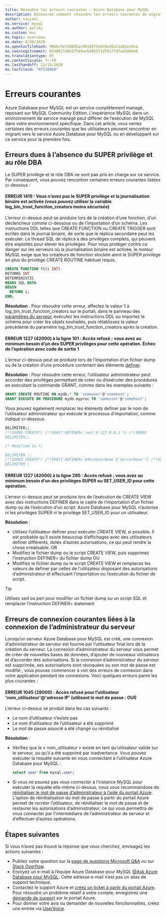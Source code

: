 ```yaml
---
title: Résoudre les erreurs courantes – Azure Database pour MySQL
description: Découvrez comment résoudre les erreurs courantes de migration rencontrées par les utilisateurs qui débutent avec le service Azure Database pour MySQL
author: savjani
ms.service: mysql
ms.author: pariks
ms.custom: mvc
ms.topic: overview
ms.date: 8/20/2020
ms.openlocfilehash: 986bc5ef24855ac0014975edc0a26a11a82ec6ca
ms.sourcegitcommit: 63d0621404375d4ac64055f1df4177dfad3d6de6
ms.translationtype: HT
ms.contentlocale: fr-FR
ms.lasthandoff: 12/15/2020
ms.locfileid: "97510960"
---
```

# <a name="common-errors"></a>Erreurs courantes

Azure Database pour MySQL est un service complètement managé, reposant sur MySQL Community Edition. L’expérience MySQL dans un environnement de service managé peut différer de l’exécution de MySQL dans votre environnement spécifique. Dans cet article, vous verrez certaines des erreurs courantes que les utilisateurs peuvent rencontrer en migrant vers le service Azure Database pour MySQL ou en développant sur ce service pour la première fois.

## <a name="errors-due-to-lack-of-super-privilege-and-dba-role"></a>Erreurs dues à l’absence du SUPER privilège et au rôle DBA

Le SUPER privilège et le rôle DBA ne sont pas pris en charge sur ce service. Par conséquent, vous pouvez rencontrer certaines erreurs courantes listées ci-dessous :

#### <a name="error-1419-you-do-not-have-the-super-privilege-and-binary-logging-is-enabled-you-might-want-to-use-the-less-safe-log_bin_trust_function_creators-variable"></a>ERREUR 1419 : Vous n’avez pas le SUPER privilège et la journalisation binaire est activée (vous *pouvez* utiliser la variable log_bin_trust_function_creators moins sécurisée)

L’erreur ci-dessus peut se produire lors de la création d’une fonction, d’un déclencheur comme ci-dessous ou de l’importation d’un schéma. Les instructions DDL telles que CREATE FUNCTION ou CREATE TRIGGER sont écrites dans le journal binaire, de sorte que le réplica secondaire peut les exécuter. Le thread SQL de réplica a des privilèges complets, qui peuvent être exploités pour élever les privilèges. Pour vous protéger contre ce danger sur les serveurs où la journalisation binaire est activée, le moteur MySQL exige que les créateurs de fonction stockée aient le SUPER privilège en plus du privilège CREATE ROUTINE habituel requis. 

```sql
CREATE FUNCTION f1(i INT)
RETURNS INT
DETERMINISTIC
READS SQL DATA
BEGIN
  RETURN i;
END;
```

**Résolution** :  Pour résoudre cette erreur, affectez la valeur 1 à log_bin_trust_function_creators sur le portail, dans le panneau des [paramètres du serveur](howto-server-parameters.md), exécutez les instructions DDL ou importez le schéma pour créer les objets souhaités, puis rétablissez la valeur précédente du paramètre log_bin_trust_function_creators après la création.

#### <a name="error-1227-42000-at-line-101-access-denied-you-need-at-least-one-of-the-super-privileges-for-this-operation-operation-failed-with-exitcode-1"></a>ERREUR 1227 (42000) à la ligne 101 : Accès refusé ; vous avez au minimum besoin d’un des SUPER privilèges pour cette opération. Échec de l’opération avec code de sortie 1

L’erreur ci-dessus peut se produire lors de l’importation d’un fichier dump ou de la création d’une procédure contenant des éléments [definer](https://dev.mysql.com/doc/refman/5.7/en/create-procedure.html). 

**Résolution** :  Pour résoudre cette erreur, l’utilisateur administrateur peut accorder des privilèges permettant de créer ou d’exécuter des procédures en exécutant la commande GRANT, comme dans les exemples suivants :

```sql
GRANT CREATE ROUTINE ON mydb.* TO 'someuser'@'somehost';
GRANT EXECUTE ON PROCEDURE mydb.myproc TO 'someuser'@'somehost';
```
Vous pouvez également remplacer les éléments definer par le nom de l’utilisateur administrateur qui exécute le processus d’importation, comme indiqué ci-dessous.

```sql
DELIMITER;;
/*!50003 CREATE*/ /*!50017 DEFINER=`root`@`127.0.0.1`*/ /*!50003
DELIMITER;;

/* Modified to */

DELIMITER ;;
/*!50003 CREATE*/ /*!50017 DEFINER=`AdminUserName`@`ServerName`*/ /*!50003
DELIMITER ;
```
#### <a name="error-1227-42000-at-line-295-access-denied-you-need-at-least-one-of-the-super-or-set_user_id-privileges-for-this-operation"></a>ERREUR 1227 (42000) à la ligne 295 : Accès refusé ; vous avez au minimum besoin d’un des privilèges SUPER ou SET_USER_ID pour cette opération.

L’erreur ci-dessus peut se produire lors de l’exécution de CREATE VIEW avec des instructions DEFINER dans le cadre de l’importation d’un fichier dump ou de l’exécution d’un script. Azure Database pour MySQL n’autorise ni les privilèges SUPER ni le privilège SET_USER_ID pour un utilisateur. 

**Résolution** : 
* Utilisez l’utilisateur definer pour exécuter CREATE VIEW, si possible. Il est probable qu’il existe beaucoup d’affichages avec des utilisateurs definer différents, dotés d’autres autorisations, ce qui peut rendre la chose irréalisable.  OR
* Modifiez le fichier dump ou le script CREATE VIEW, puis supprimez l’instruction DEFINER= du fichier dump OU 
* Modifiez le fichier dump ou le script CREATE VIEW et remplacez les valeurs de definer par celles de l’utilisateur disposant des autorisations d’administrateur et effectuant l’importation ou l’exécution du fichier de script.

> [!Tip] 
> Utilisez sed ou perl pour modifier un fichier dump ou un script SQL et remplacer l’instruction DEFINER= statement

## <a name="common-connection-errors-for-server-admin-login"></a>Erreurs de connexion courantes liées à la connexion de l’administrateur du serveur

Lorsqu’un serveur Azure Database pour MySQL est créé, une connexion d’administrateur de serveur est fournie par l’utilisateur final lors de la création du serveur. La connexion d’administrateur du serveur vous permet de créer de nouvelles bases de données, d’ajouter de nouveaux utilisateurs et d’accorder des autorisations. Si la connexion d’administrateur du serveur est supprimée, ses autorisations sont révoquées ou son mot de passe est modifié ; vous pouvez commencer à voir des erreurs de connexion dans votre application pendant les connexions. Voici quelques erreurs parmi les plus courantes :

#### <a name="error-1045-28000-access-denied-for-user-usernameip-address-using-password-yes"></a>ERREUR 1045 (28000) : Accès refusé pour l’utilisateur 'nom_utilisateur'@'adresse IP' (utilisant le mot de passe : OUI)

L’erreur ci-dessus se produit dans les cas suivants :

* Le nom d’utilisateur n’existe pas
* Le nom d’utilisateur de l’utilisateur a été supprimé
* Le mot de passe associé a été changé ou réinitialisé

**Résolution** : 
* Vérifiez que le « nom_utilisateur » existe en tant qu’utilisateur valide sur le serveur, ou qu’il a été supprimé par inadvertance. Vous pouvez exécuter la requête suivante en vous connectant à l’utilisateur Azure Database pour MySQL :
  ```sql
  select user from mysql.user;
  ```
* Si vous ne pouvez pas vous connecter à l’instance MySQL pour exécuter la requête elle-même ci-dessus, nous vous recommandons de [réinitialiser le mot de passe d’administrateur à l’aide du portail Azure](howto-create-manage-server-portal.md). L’option de réinitialisation du mot de passe à partir du portail Azure permet de recréer l’utilisateur, de réinitialiser le mot de passe et de restaurer les autorisations d’administrateur, ce qui vous permettra de vous connecter par l’intermédiaire de l’administrateur de serveur et d’effectuer d’autres opérations.

## <a name="next-steps"></a>Étapes suivantes
Si vous n’avez pas trouvé la réponse que vous cherchez, envisagez les actions suivantes :

- Publiez votre question sur la [page de questions Microsoft Q&A](/answers/topics/azure-database-mysql.html) ou sur [Stack Overflow](https://stackoverflow.com/questions/tagged/azure-database-mysql).
- Envoyez un e-mail à l’équipe Azure Database pour MySQL [@Ask Azure Database pour MySQL](mailto:AskAzureDBforMySQL@service.microsoft.com). Cette adresse e-mail n’est pas un alias de support technique.
- Contactez le support Azure et [créez un ticket à partir du portail Azure](https://portal.azure.com/?#blade/Microsoft_Azure_Support/HelpAndSupportBlade). Pour résoudre un problème relatif à votre compte, enregistrez une [demande de support](https://ms.portal.azure.com/#blade/Microsoft_Azure_Support/HelpAndSupportBlade/newsupportrequest) sur le portail Azure.
- Pour donner votre avis ou demander de nouvelles fonctionnalités, créez une entrée via [UserVoice](https://feedback.azure.com/forums/597982-azure-database-for-mysql).
